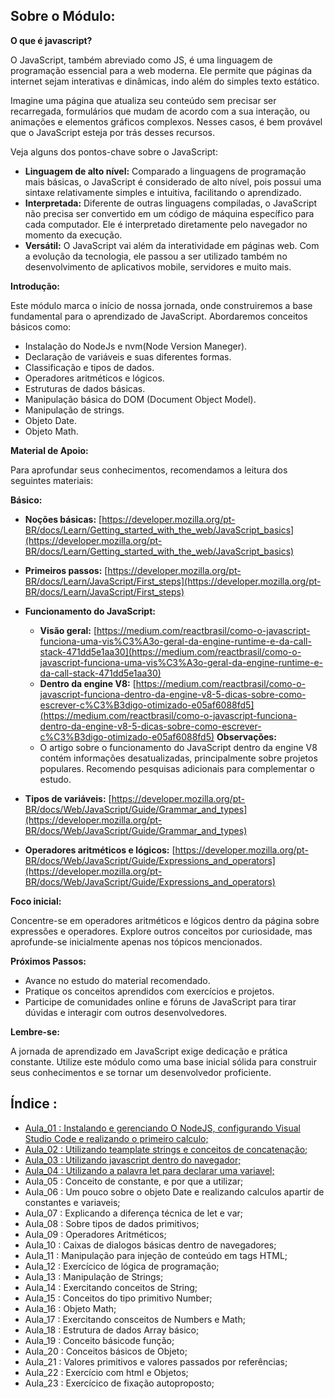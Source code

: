 ## Sobre o Módulo:

**O que é javascript?**


O JavaScript, também abreviado como JS, é uma linguagem de programação essencial para a web moderna. Ele permite que páginas da internet sejam interativas e dinâmicas, indo além do simples texto estático.

Imagine uma página que atualiza seu conteúdo sem precisar ser recarregada, formulários que mudam de acordo com a sua interação, ou animações e elementos gráficos complexos. Nesses casos, é bem provável que o JavaScript esteja por trás desses recursos.

Veja alguns dos pontos-chave sobre o JavaScript:

* **Linguagem de alto nível:** Comparado a linguagens de programação mais básicas, o JavaScript é considerado de alto nível, pois possui uma sintaxe relativamente simples e intuitiva, facilitando o aprendizado.
* **Interpretada:** Diferente de outras linguagens compiladas, o JavaScript não precisa ser convertido em um código de máquina específico para cada computador. Ele é interpretado diretamente pelo navegador no momento da execução.
* **Versátil:**  O JavaScript vai além da interatividade em páginas web. Com a evolução da tecnologia, ele passou a ser utilizado também no desenvolvimento de aplicativos mobile, servidores e muito mais.


**Introdução:**

Este módulo marca o início de nossa jornada, onde construiremos a base fundamental para o aprendizado de JavaScript. Abordaremos conceitos básicos como:

* Instalação do NodeJs e nvm(Node Version Maneger).
* Declaração de variáveis e suas diferentes formas.
* Classificação e tipos de dados.
* Operadores aritméticos e lógicos.
* Estruturas de dados básicas.
* Manipulação básica do DOM (Document Object Model).
* Manipulação de strings.
* Objeto Date.
* Objeto Math.

**Material de Apoio:**

Para aprofundar seus conhecimentos, recomendamos a leitura dos seguintes materiais:

**Básico:**

* **Noções básicas:** [https://developer.mozilla.org/pt-BR/docs/Learn/Getting_started_with_the_web/JavaScript_basics](https://developer.mozilla.org/pt-BR/docs/Learn/Getting_started_with_the_web/JavaScript_basics)
* **Primeiros passos:** [https://developer.mozilla.org/pt-BR/docs/Learn/JavaScript/First_steps](https://developer.mozilla.org/pt-BR/docs/Learn/JavaScript/First_steps)
* **Funcionamento do JavaScript:**
    * **Visão geral:** [https://medium.com/reactbrasil/como-o-javascript-funciona-uma-vis%C3%A3o-geral-da-engine-runtime-e-da-call-stack-471dd5e1aa30](https://medium.com/reactbrasil/como-o-javascript-funciona-uma-vis%C3%A3o-geral-da-engine-runtime-e-da-call-stack-471dd5e1aa30)
    * **Dentro da engine V8:** [https://medium.com/reactbrasil/como-o-javascript-funciona-dentro-da-engine-v8-5-dicas-sobre-como-escrever-c%C3%B3digo-otimizado-e05af6088fd5](https://medium.com/reactbrasil/como-o-javascript-funciona-dentro-da-engine-v8-5-dicas-sobre-como-escrever-c%C3%B3digo-otimizado-e05af6088fd5)
**Observações:**
  * O artigo sobre o funcionamento do JavaScript dentro da engine V8 contém informações desatualizadas, principalmente sobre projetos populares. Recomendo pesquisas adicionais para complementar o estudo.

* **Tipos de variáveis:** [https://developer.mozilla.org/pt-BR/docs/Web/JavaScript/Guide/Grammar_and_types](https://developer.mozilla.org/pt-BR/docs/Web/JavaScript/Guide/Grammar_and_types)
* **Operadores aritméticos e lógicos:** [https://developer.mozilla.org/pt-BR/docs/Web/JavaScript/Guide/Expressions_and_operators](https://developer.mozilla.org/pt-BR/docs/Web/JavaScript/Guide/Expressions_and_operators)

**Foco inicial:**

Concentre-se em operadores aritméticos e lógicos dentro da página sobre expressões e operadores. Explore outros conceitos por curiosidade, mas aprofunde-se inicialmente apenas nos tópicos mencionados.

**Próximos Passos:**

* Avance no estudo do material recomendado.
* Pratique os conceitos aprendidos com exercícios e projetos.
* Participe de comunidades online e fóruns de JavaScript para tirar dúvidas e interagir com outros desenvolvedores.

**Lembre-se:**

A jornada de aprendizado em JavaScript exige dedicação e prática constante. Utilize este módulo como uma base inicial sólida para construir seus conhecimentos e se tornar um desenvolvedor proficiente.

## Índice :
 - [Aula_01 : Instalando e gerenciando O NodeJS, configurando Visual Studio Code e realizando o primeiro calculo;](./Aula_1/readme.md)
 - [Aula_02 : Utilizando teamplate strings e conceitos de concatenação;](./Aula_2/readme.md)
 - [Aula_03 : Utilizando javascript dentro do navegador;](./Aula_3/readme.md)
 - [Aula_04 : Utilizando a palavra let para declarar uma variavel;](./Aula_4/readme.md)
 - Aula_05 : Conceito de constante, e por que a utilizar;
 - Aula_06 : Um pouco sobre o objeto Date e realizando calculos apartir de constantes e variaveis;
 - Aula_07 : Explicando a diferença técnica de let e var;
 - Aula_08 : Sobre tipos de dados primitivos;
 - Aula_09 : Operadores Aritméticos;
 - Aula_10 : Caixas de dialogos básicas dentro de navegadores;
 - Aula_11 : Manipulação para injeção de conteúdo em tags HTML;
 - Aula_12 : Exercícico de lógica de programação;
 - Aula_13 : Manipulação de Strings;
 - Aula_14 : Exercitando conceitos de String;
 - Aula_15 : Conceitos do tipo primitivo Number;
 - Aula_16 : Objeto Math;
 - Aula_17 : Exercitando consceitos de Numbers e Math;
 - Aula_18 : Estrutura de dados Array básico;
 - Aula_19 : Conceito básicode função;
 - Aula_20 : Conceitos básicos de Objeto;
 - Aula_21 : Valores primitivos e valores passados por referências;
 - Aula_22 : Exercício com html e Objetos;
 - Aula_23 : Exercícico de fixação autoproposto;
